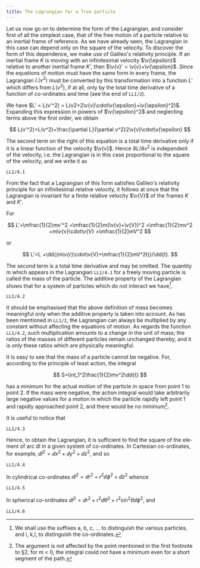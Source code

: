 ```yaml
---
title: The Lagrangian for a free particle
---
```


Let us now go on to determine the form of the Lagrangian, and consider first of all the simplest case, that of the free motion of a particle relative to an inertial frame of reference. As we have already seen, the Lagrangian in this case can depend only on the square of the velocity. To discover the form of this dependence, we make use of Galileo's relativity principle. If an inertial frame $K$ is moving with an infinitesimal velocity $\v{\epsilon}$ relative to another inertial frame $K'$, then $\v{v}' = \v{v}+\v{\epsilon}$. Since the equations of motion must have the same form in every frame, the Lagrangian $L(v^2)$ must be converted by this transformation into a function $L'$ which differs from $L(v^2)$, if at all, only by the total time derivative of a function of co-ordinates and time (see the end of `LL1/2`).

We have $L' = L(v'^2) = L(v2+2\v{v}\cdot\v{\epsilon}+\v{\epsilon}^2)$. Expanding this expression in powers of $\v{\epsilon}^2$ and neglecting terms above the first order, we obtain

$$
L(v'^2)=L(v^2)+\frac{\partial L}{\partial v^2}2\v{v}\cdot\v{\epsilon}
$$

The second term on the right of this equation is a total time derivative only if it is a linear function of the velocity $\v{v}$. Hence $\partial L/\partial v^2$ is independent of the velocity, i.e. the Lagrangian is in this case proportional to the square of the velocity, and we write it as

```load
LL1/4.1
```

From the fact that a Lagrangian of this form satisfies Galileo's relativity principle for an infinitesimal relative velocity, it follows at once that the Lagrangian is invariant for a finite relative velocity $\v{V}$ of the frames $K$ and $K'$.

For

$$
L'=\mfrac{1}{2}mv'^2
=\mfrac{1}{2}m(\v{v}+\v{V})^2
=\mfrac{1}{2}mv^2
+m\v{v}\cdot\v{V}
+\mfrac{1}{2}mV^2
$$

or

$$
L'=L
+\dd{(m\v{r}\cdot\v{V}+\mfrac{1}{2}mV^2t)}/\dd{t}.
$$

The second term is a total time derivative and may be omitted. The quantity m which appears in the Lagrangian `LL1/4.1` for a freely moving particle is called the mass of the particle. The additive property of the Lagrangian shows that for a system of particles which do not interact we have[^1].

```load
LL1/4.2
```

It should be emphasised that the above definition of mass becomes meaningful only when the additive property is taken into account. As has been mentioned in `LL1/2`, the Lagrangian can always be multiplied by any constant without affecting the equations of motion. As regards the function `LL1/4.2`, such multiplication amounts to a change in the unit of mass; the ratios of the masses of different particles remain unchanged thereby, and it is only these ratios which are physically meaningful.

It is easy to see that the mass of a particle cannot be negative. For, according
to the principle of least action, the integral

$$
S=\int_1^2\frac{1}{2}mv^2\dd{t}
$$

has a minimum for the actual motion of the particle in space from point 1 to point 2. If the mass were negative, the action integral would take arbitrarily large negative values for a motion in which the particle rapidly left point 1 and rapidly approached point 2, and there would be no minimum[^2].

It is useful to notice that

```load
LL1/4.3
```

Hence, to obtain the Lagrangian, it is sufficient to find the square of the ele-
ment of arc dl in a given system of co-ordinates. In Cartesian co-ordinates,
for example, $\dd{l^2} = \dd{x^2}+\dd{y^2}+\dd{z^2}$, and so

```load
LL1/4.4
```

In cylindrical co-ordinates $\dd{l^2}=\dd{r^2}+r^2\dd{\phi^2}+\dd{z^2}$ whence

```load
LL1/4.5
```

In spherical co-ordinates $\dd{l^2}=\dd{r^2}+r^2\dd{\theta^2}+r^2\sin^2\theta\dd{\phi^2}$, and

```load
LL1/4.6
```

[^1]: We shall use the suffixes a, b, c, ... to distinguish the various particles, and i, k,l, to distinguish the co-ordinates.
[^2]: The argument is not affected by the point mentioned in the first footnote to §2; for m < 0, the integral could not have a minimum even for a short segment of the path.
